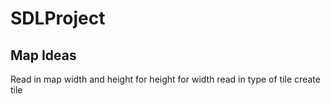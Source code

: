 # SDLProject
 

## Map Ideas

Read in map width and height
for height
for width
read in type of tile
create tile